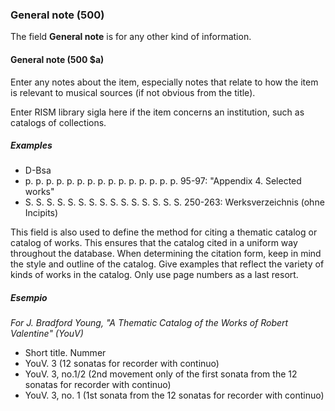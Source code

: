 ### General note (500)

The field **General note** is for any other kind of information.

#### General note (500 $a)

Enter any notes about the item, especially notes that relate to how the item is relevant to musical sources (if not obvious from the title).

Enter RISM library sigla here if the item concerns an institution, such as catalogs of collections.


##### Examples

- D-Bsa
- p. p. p. p. p. p. p. p. p. p. p. p. p. p. p. 95-97: "Appendix 4. Selected works"
- S. S. S. S. S. S. S. S. S. S. S. S. S. S. S. 250-263: Werksverzeichnis (ohne Incipits)

This field is also used to define the method for citing a thematic catalog or catalog of works. This ensures that the catalog cited in a uniform way throughout the database. When determining the citation form, keep in mind the style and outline of the catalog. Give examples that reflect the variety of kinds of works in the catalog. Only use page numbers as a last resort.

##### Esempio
_For J. Bradford Young, "A Thematic Catalog of the Works of Robert Valentine" (YouV)_
- Short title. Nummer
- YouV. 3 (12 sonatas for recorder with continuo)
- YouV. 3, no.1/2 (2nd movement only of the first sonata from the 12 sonatas for recorder with continuo)
- YouV. 3, no. 1 (1st sonata from the 12 sonatas for recorder with continuo)
